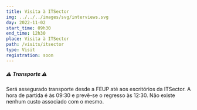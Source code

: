 ```yaml
---
title: Visita à ITSector
img: ../../../images/svg/interviews.svg
day: 2022-11-02
start_time: 09h30
end_time: 12h30
place: Visita à ITSector
path: /visits/itsector
type: Visit
registration: soon
---
```


##### ⚠️ Transporte ⚠️

Será assegurado transporte desde a FEUP até aos escritórios da ITSector. A hora de partida é às 09:30 e prevê-se o regresso às 12:30. Não existe nenhum custo associado com o mesmo.
